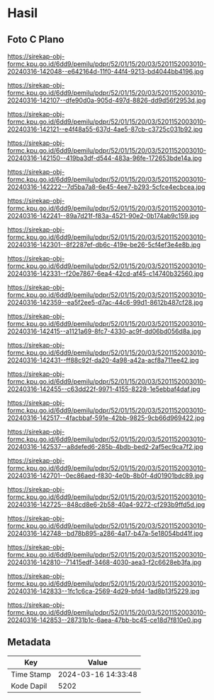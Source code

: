 # Hasil

## Foto C Plano

https://sirekap-obj-formc.kpu.go.id/6dd9/pemilu/pdpr/52/01/15/20/03/5201152003010-20240316-142048--e642164d-11f0-44f4-9213-bd4044bb4196.jpg

https://sirekap-obj-formc.kpu.go.id/6dd9/pemilu/pdpr/52/01/15/20/03/5201152003010-20240316-142107--dfe90d0a-905d-497d-8826-dd9d56f2953d.jpg

https://sirekap-obj-formc.kpu.go.id/6dd9/pemilu/pdpr/52/01/15/20/03/5201152003010-20240316-142121--e4f48a55-637d-4ae5-87cb-c3725c031b92.jpg

https://sirekap-obj-formc.kpu.go.id/6dd9/pemilu/pdpr/52/01/15/20/03/5201152003010-20240316-142150--419ba3df-d544-483a-96fe-172653bde14a.jpg

https://sirekap-obj-formc.kpu.go.id/6dd9/pemilu/pdpr/52/01/15/20/03/5201152003010-20240316-142222--7d5ba7a8-6e45-4ee7-b293-5cfce4ecbcea.jpg

https://sirekap-obj-formc.kpu.go.id/6dd9/pemilu/pdpr/52/01/15/20/03/5201152003010-20240316-142241--89a7d21f-f83a-4521-90e2-0b174ab9c159.jpg

https://sirekap-obj-formc.kpu.go.id/6dd9/pemilu/pdpr/52/01/15/20/03/5201152003010-20240316-142301--8f2287ef-db6c-419e-be26-5cf4ef3e4e8b.jpg

https://sirekap-obj-formc.kpu.go.id/6dd9/pemilu/pdpr/52/01/15/20/03/5201152003010-20240316-142331--f20e7867-6ea4-42cd-af45-c14740b32560.jpg

https://sirekap-obj-formc.kpu.go.id/6dd9/pemilu/pdpr/52/01/15/20/03/5201152003010-20240316-142359--ea5f2ee5-d7ac-44c6-99d1-8612b487cf28.jpg

https://sirekap-obj-formc.kpu.go.id/6dd9/pemilu/pdpr/52/01/15/20/03/5201152003010-20240316-142415--a1121a69-8fc7-4330-ac9f-dd06bd056d8a.jpg

https://sirekap-obj-formc.kpu.go.id/6dd9/pemilu/pdpr/52/01/15/20/03/5201152003010-20240316-142431--ff88c92f-da20-4a98-a42a-acf8a711ee42.jpg

https://sirekap-obj-formc.kpu.go.id/6dd9/pemilu/pdpr/52/01/15/20/03/5201152003010-20240316-142455--c63dd22f-9971-4155-8228-1e5ebbaf4daf.jpg

https://sirekap-obj-formc.kpu.go.id/6dd9/pemilu/pdpr/52/01/15/20/03/5201152003010-20240316-142517--4facbbaf-591e-42bb-9825-9cb66d969422.jpg

https://sirekap-obj-formc.kpu.go.id/6dd9/pemilu/pdpr/52/01/15/20/03/5201152003010-20240316-142537--a8defed6-285b-4bdb-bed2-2af5ec9ca7f2.jpg

https://sirekap-obj-formc.kpu.go.id/6dd9/pemilu/pdpr/52/01/15/20/03/5201152003010-20240316-142701--0ec86aed-f830-4e0b-8b0f-4d01901bdc89.jpg

https://sirekap-obj-formc.kpu.go.id/6dd9/pemilu/pdpr/52/01/15/20/03/5201152003010-20240316-142725--848cd8e6-2b58-40a4-9272-cf293b9ffd5d.jpg

https://sirekap-obj-formc.kpu.go.id/6dd9/pemilu/pdpr/52/01/15/20/03/5201152003010-20240316-142748--bd78b895-a286-4a17-b47a-5e18054bd41f.jpg

https://sirekap-obj-formc.kpu.go.id/6dd9/pemilu/pdpr/52/01/15/20/03/5201152003010-20240316-142810--71415edf-3468-4030-aea3-f2c6628eb3fa.jpg

https://sirekap-obj-formc.kpu.go.id/6dd9/pemilu/pdpr/52/01/15/20/03/5201152003010-20240316-142833--1fc1c6ca-2569-4d29-bfd4-1ad8b13f5229.jpg

https://sirekap-obj-formc.kpu.go.id/6dd9/pemilu/pdpr/52/01/15/20/03/5201152003010-20240316-142853--28731b1c-6aea-47bb-bc45-ce18d7f810e0.jpg


## Metadata

| Key        | Value               |
| ---------- | ------------------- |
| Time Stamp | 2024-03-16 14:33:48 |
| Kode Dapil | 5202                |



